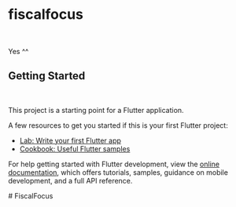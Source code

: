 # fiscalfocus
&nbsp;

Yes ^^
&nbsp;

## Getting Started
&nbsp;

This project is a starting point for a Flutter application.
&nbsp;

A few resources to get you started if this is your first Flutter project:
&nbsp;

- [Lab: Write your first Flutter app](https://docs.flutter.dev/get-started/codelab)
- [Cookbook: Useful Flutter samples](https://docs.flutter.dev/cookbook)
&nbsp;

For help getting started with Flutter development, view the
[online documentation](https://docs.flutter.dev/), which offers tutorials,
samples, guidance on mobile development, and a full API reference.
&nbsp;

#   F i s c a l F o c u s 
 
 
